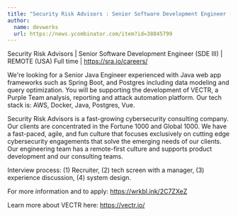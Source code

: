 ```yaml
---
title: "Security Risk Advisors : Senior Software Development Engineer (SDE III)"
author:
  name: devwerks
  url: https://news.ycombinator.com/item?id=38845799
---
```

Security Risk Advisors | Senior Software Development Engineer (SDE III) | REMOTE (USA) Full time | <a href="https:&#x2F;&#x2F;sra.io&#x2F;careers&#x2F;" rel="nofollow">https:&#x2F;&#x2F;sra.io&#x2F;careers&#x2F;</a>

We&#x27;re looking for a Senior Java Engineer experienced with Java web app frameworks such as Spring Boot, and Postgres including data modeling and query optimization. You will be supporting the development of VECTR, a Purple Team analysis, reporting and attack automation platform. Our tech stack is: AWS, Docker, Java, Postgres, Vue.

Security Risk Advisors is a fast-growing cybersecurity consulting company. Our clients are concentrated in the Fortune 1000 and Global 1000. We have a fast-paced, agile, and fun culture that focuses exclusively on cutting edge cybersecurity engagements that solve the emerging needs of our clients. Our engineering team has a remote-first culture and supports product development and our consulting teams.

Interview process: (1) Recruiter, (2) tech screen with a manager, (3) experience discussion, (4) system design.

For more information and to apply: <a href="https:&#x2F;&#x2F;wrkbl.ink&#x2F;2C7ZXeZ" rel="nofollow">https:&#x2F;&#x2F;wrkbl.ink&#x2F;2C7ZXeZ</a>

Learn more about VECTR here: <a href="https:&#x2F;&#x2F;vectr.io&#x2F;" rel="nofollow">https:&#x2F;&#x2F;vectr.io&#x2F;</a>
